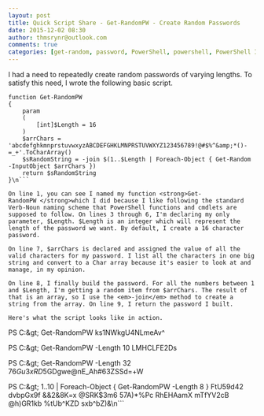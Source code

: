 ```yaml
---
layout: post
title: Quick Script Share - Get-RandomPW - Create Random Passwords
date: 2015-12-02 08:30
author: thmsrynr@outlook.com
comments: true
categories: [get-random, password, PowerShell, powershell, PowerShell ISE, powershell ise, script share]
---
```

I had a need to repeatedly create random passwords of varying lengths. To satisfy this need, I wrote the following basic script.

```
function Get-RandomPW
{
    param
    (
        [int]$Length = 16
    )
    $arrChars = 'abcdefghkmnprstuvwxyzABCDEFGHKLMNPRSTUVWXYZ123456789!@#$%^&amp;*()-=_+'.ToCharArray()
    $sRandomString = -join $(1..$Length | Foreach-Object { Get-Random -InputObject $arrChars })
    return $sRandomString
}\n```

On line 1, you can see I named my function <strong>Get-RandomPW </strong>which I did because I like following the standard Verb-Noun naming scheme that PowerShell functions and cmdlets are supposed to follow. On lines 3 through 6, I'm declaring my only parameter, $Length. $Length is an integer which will represent the length of the password we want. By default, I create a 16 character password.

On line 7, $arrChars is declared and assigned the value of all the valid characters for my password. I list all the characters in one big string and convert to a Char array because it's easier to look at and manage, in my opinion.

On line 8, I finally build the password. For all the numbers between 1 and $Length, I'm getting a random item from $arrChars. The result of that is an array, so I use the <em>-join</em> method to create a string from the array. On line 9, I return the password I built.

Here's what the script looks like in action.

```
PS C:\&gt; Get-RandomPW
ks1NWkgU4NLmeAv^

PS C:\&gt; Get-RandomPW -Length 10
LMHCLFE2Ds

PS C:\&gt; Get-RandomPW -Length 32
$76Gu3xRD$5GDgwe@nE_Ah#63ZSSd=+W

PS C:\&gt; 1..10 | Foreach-Object { Get-RandomPW -Length 8 }
FtU59d42
dvbpGx9f
&amp;&amp;2&amp;8K=x
@SRK$3m6
57A)*%Pc
RhEHAamX
mTfYV2cB
@h)GR1kb
%tUb^KZD
sxb^bZ)&amp;\n```

&nbsp;
